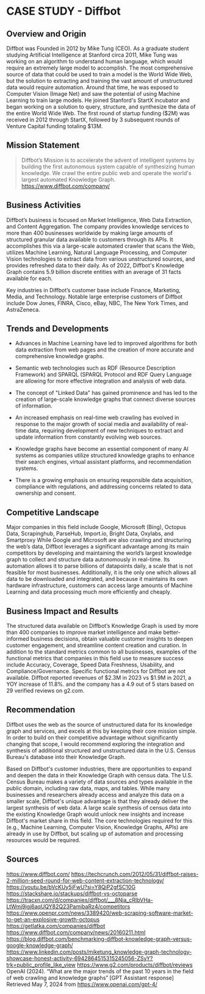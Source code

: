 # CASE STUDY - Diffbot

## Overview and Origin

Diffbot was Founded in 2012 by Mike Tung (CEO). As a graduate student studying Artificial Intelligence at Stanford circa 2011, Mike Tung was working on an algorithm to understand human language, which would require an extremely large model to accomplish. The most comprehensive source of data that could be used to train a model is the World Wide Web, but the solution to extracting and training the vast amount of unstructured data would require automation.  Around that time, he was exposed to Computer Vision (Image Net) and saw the potential of using Machine Learning to train large models. He joined Stanford's StartX incubator and began working on a solution to query, structure, and synthesize the data of the entire World Wide Web. The first round of startup funding ($2M) was received in 2012 through StartX, followed by 3 subsequent rounds of Venture Capital funding totaling $13M. 

## Mission Statement

>Diffbot’s Mission is to accelerate the advent of intelligent systems by building the first autonomous system capable of synthesizing human knowledge. We crawl the entire public web and operate the world's largest automated Knowledge Graph.
>https://www.diffbot.com/company/

## Business Activities

Diffbot’s business is focused on Market Intelligence, Web Data Extraction, and Content Aggregation. The company provides knowledge services to more than 400 businesses worldwide by making large amounts of structured granular data available to customers through its APIs. It accomplishes this via a large-scale automated crawler that scans the Web, utilizes Machine Learning, Natural Language Processing, and Computer Vision technologies to extract data from various unstructured sources, and provides refreshed data to their daily. As of 2022, Diffbot's Knowledge Graph contains 5.9 billion discrete entities with an average of 31 facts available for each.  

Key industries in Diffbot’s customer base include Finance, Marketing, Media, and Technology. Notable large enterprise customers of Diffbot include Dow Jones, FINRA, Cisco, eBay, NBC, The New York Times, and AstraZeneca.   

## Trends and Developments

- Advances in Machine Learning have led to improved algorithms for both data extraction from web pages and the creation of more accurate and comprehensive knowledge graphs.

- Semantic web technologies such as RDF (Resource Description Framework) and SPARQL (SPARQL Protocol and RDF Query Language are allowing for more effective integration and analysis of web data.

- The concept of "Linked Data" has gained prominence and has led to the creation of large-scale knowledge graphs that connect diverse sources of information.

- An increased emphasis on real-time web crawling has evolved in response to the major growth of social media and availability of real-time data, requiring development of new techniques to extract and update information from constantly evolving web sources. 

- Knowledge graphs have become an essential component of many AI systems as companies utilize structured knowledge graphs to enhance their search engines, virtual assistant platforms, and recommendation systems.

- There is a growing emphasis on ensuring responsible data acquisition, compliance with regulations, and addressing concerns related to data ownership and consent.

## Competitive Landscape

Major companies in this field include Google, Microsoft (Bing), Octopus Data, Scrapinghub, ParseHub, Import.io, Bright Data, Oxylabs, and Smartproxy 
While Google and Microsoft are also crawling and structuring the web’s data, Diffbot leverages a significant advantage among its main competitors by developing and maintaining the world’s largest knowledge graph to collect and structure data autonomously in real-time. Its automation allows it to parse billions of datapoints daily, a scale that is not feasible for most businesses. Additionally, it is the only one which allows all data to be downloaded and integrated, and because it maintains its own hardware infrastructure, customers can access large amounts of Machine Learning and data processing much more efficiently and cheaply. 

## Business Impact and Results

The structured data available on Diffbot’s Knowledge Graph is used by more than 400 companies to improve market intelligence and make better-informed business decisions, obtain valuable customer insights to deepen customer engagement, and streamline content creation and curation. In addition to the standard metrics common to all businesses, examples of the functional metrics that companies in this field use to measure success include Accuracy, Coverage, Speed Data Freshness, Usability, and Compliance/Governance. Specific functional metrics for Diffbot are not available. Diffbot reported revenues of $2.3M in 2023 vs $1.9M in 2021, a YOY increase of 11.8%.  and the company has a 4.9 out of 5 stars based on 29 verified reviews on g2.com.

## Recommendation

Diffbot uses the web as the source of unstructured data for its knowledge graph and services, and excels at this by keeping their core mission simple. In order to build on their competitive advantage without significantly changing that scope, I would recommend exploring the integration and synthesis of additional structured and unstructured data in the U.S. Census Bureau's database into their Knowledge Graph.  

Based on Diffbot's customer industries, there are opportunities to expand and deepen the data in their Knowledge Graph with census data. The U.S. Census Bureau makes a variety of data sources and types available in the public domain, including raw data, maps, and tables. While many businesses and researchers already access and analyze this data on a smaller scale, Diffbot's unique advantage is that they already deliver the largest synthesis of web data. A large scale synthesis of census data into the existing Knowledge Graph would unlock new insights and increase Diffbot's market share in this field. The core technologies required for this (e.g., Machine Learning, Computer Vision, Knowledge Graphs, APIs) are already in use by Diffbot, but scaling up of automation and processing resources would be required.  

## Sources

https://www.diffbot.com/
https://techcrunch.com/2012/05/31/diffbot-raises-2-million-seed-round-for-web-content-extraction-technology/
https://youtu.be/bVcKUy5jFwU?si=Y8QiP2gfSC10G
https://stackshare.io/stackups/diffbot-vs-octoparse
https://tracxn.com/d/companies/diffbot/___8Nja_cRIbVHa-LtWmj9igj6aqUQY82Q23PamibaRz4/competitors
https://www.openpr.com/news/3389420/web-scraping-software-market-to-get-an-explosive-growth-octopus
https://getlatka.com/companies/diffbot
https://www.diffbot.com/company/news/20160211.html
https://blog.diffbot.com/benchmarking-diffbot-knowledge-graph-versus-google-knowledge-graph/
https://www.linkedin.com/posts/miketung_knowledge-graph-technology-showcase-honest-activity-6942864515315245056-ZSyY?trk=public_profile_like_view
https://www.g2.com/products/diffbot/reviews
OpenAI (2024). “What are the major trends of the past 10 years in the field of web crawling and knowledge graphs” [GPT Assistant response] Retrieved May 7, 2024 from  https://www.openai.com/gpt-4/ 
